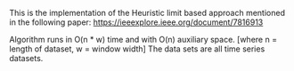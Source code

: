 This is the implementation of the Heuristic limit based approach mentioned in the following paper: https://ieeexplore.ieee.org/document/7816913

Algorithm runs in O(n * w) time and with O(n) auxiliary space. [where n = length of dataset, w = window width] The data sets are all time series datasets.
